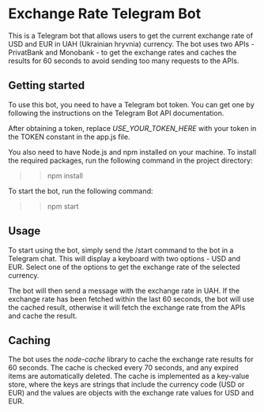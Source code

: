 # Exchange Rate Telegram Bot
This is a Telegram bot that allows users to get the current exchange rate of USD and EUR in UAH (Ukrainian hryvnia) currency. The bot uses two APIs - PrivatBank and Monobank - to get the exchange rates and caches the results for 60 seconds to avoid sending too many requests to the APIs.

## Getting started

To use this bot, you need to have a Telegram bot token. You can get one by following the instructions on the Telegram Bot API documentation.

After obtaining a token, replace *USE_YOUR_TOKEN_HERE* with your token in the TOKEN constant in the app.js file.

You also need to have Node.js and npm installed on your machine.
To install the required packages, run the following command in the project directory:
>> npm install

To start the bot, run the following command:
>> npm start

## Usage

To start using the bot, simply send the /start command to the bot in a Telegram chat. This will display a keyboard with two options - USD and EUR. Select one of the options to get the exchange rate of the selected currency.

The bot will then send a message with the exchange rate in UAH. If the exchange rate has been fetched within the last 60 seconds, the bot will use the cached result, otherwise it will fetch the exchange rate from the APIs and cache the result.

## Caching

The bot uses the *node-cache* library to cache the exchange rate results for 60 seconds. The cache is checked every 70 seconds, and any expired items are automatically deleted.
The cache is implemented as a key-value store, where the keys are strings that include the currency code (USD or EUR) and the values are objects with the exchange rate values for USD and EUR.